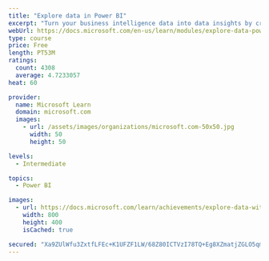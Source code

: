 ```yaml
---
title: "Explore data in Power BI"
excerpt: "Turn your business intelligence data into data insights by creating and configuring Power BI dashboards."
webUrl: https://docs.microsoft.com/en-us/learn/modules/explore-data-power-bi/
type: course
price: Free
length: PT53M
ratings:
  count: 4308
  average: 4.7233057
heat: 60

provider:
  name: Microsoft Learn
  domain: microsoft.com
  images:
    - url: /assets/images/organizations/microsoft.com-50x50.jpg
      width: 50
      height: 50

levels:
  - Intermediate

topics:
  - Power BI

images:
  - url: https://docs.microsoft.com/learn/achievements/explore-data-with-power-bi-desktop-social.png
    width: 800
    height: 400
    isCached: true

secured: "Xa9ZUlWfu3ZxtfLFEc+K1UFZF1LW/68Z80ICTVzI78TQ+Eg8XZmatjZGLO5qmjg0Jy557Aw3c8ZyAihpHTshCzqgBaK08HdNa/mGfBn9u6EDAFWorG0TDTPMnX2zJXUdF9FXQCupMQhj3wSsKO/47QtnR5dzIYZBAhjb70bRwx9IC2emQ23HLFL1xNQQaFkx9YyuvPa0A7sK7tEa0i5EPGbk3rgnJF7ZPIysqqFh7tPWt7fWz+oUcFV50BGQgJoWJO8Mf7MWK/1f3yfQvgOfTNok7B6PIyp6Q2rH/Tqm+0aZzAjXBPsKg1+ehLjx44OikNARqAUxObCB+7kEIY9QmgTwN3BFkQenzD3RArh6RTu8TVNseJWnuhqrbA3zuCSdSZ4xPTm6WsHoEXeLZupO2G8EzDRrhl5fn+7YANUgBOE=;W/SNST69N2Dbc0kHUHd3dw=="
---
```


